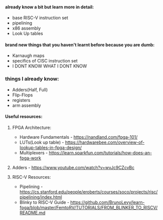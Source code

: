 #### already know a bit but learn more in detail: 
* base RISC-V instruction set 
* pipelining
* x86 assembly
* Look Up tables 

#### brand new things that you haven't learnt before because you are dumb:
* Karnaugh maps 
* specifics of CISC instruction set 
* I DONT KNOW WHAT I DONT KNOW

### things I already know:
* Adders(Half, Full) 
* Flip-Flops
* registers
* arm assembly 

#### Useful resources:
1. FPGA Architecture:
    * Hardware Fundamentals - https://nandland.com/fpga-101/
    * LUTs(Look up table) - https://hardwarebee.com/overview-of-lookup-tables-in-fpga-design/
    * Multiplexers - https://learn.sparkfun.com/tutorials/how-does-an-fpga-work

2. Adders - https://www.youtube.com/watch?v=wvJc9CZcvBc

3. RISC-V Resources: 
    * Pipelining - https://cs.stanford.edu/people/eroberts/courses/soco/projects/risc/pipelining/index.html
    * Blinky to RISC-V Guide - https://github.com/BrunoLevy/learn-fpga/blob/master/FemtoRV/TUTORIALS/FROM_BLINKER_TO_RISCV/README.md